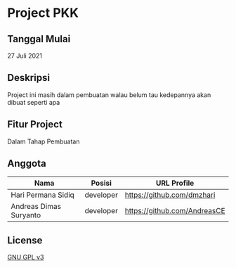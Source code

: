 # Project PKK

## Tanggal Mulai
27 Juli 2021

## Deskripsi
Project ini masih dalam pembuatan walau belum tau kedepannya akan dibuat seperti apa

## Fitur Project
Dalam Tahap Pembuatan

## Anggota 
| Nama | Posisi | URL Profile |
| ------ | ------ | ------ |
| Hari Permana Sidiq | developer | https://github.com/dmzhari |
| Andreas Dimas Suryanto | developer | https://github.com/AndreasCE |

## License
[GNU GPL v3](LICENSE)
